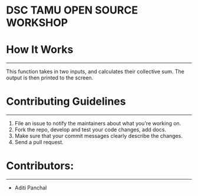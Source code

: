 # DSC TAMU OPEN SOURCE WORKSHOP

# How It Works
--------------------------
This function takes in two inputs, and calculates their collective sum. The output is then printed to the screen.

# Contributing Guidelines
--------------------------
1. File an issue to notify the maintainers about what you're working on.
2. Fork the repo, develop and test your code changes, add docs.
3. Make sure that your commit messages clearly describe the changes.
4. Send a pull request. 

# Contributors:
---------------------------
- Aditi Panchal
